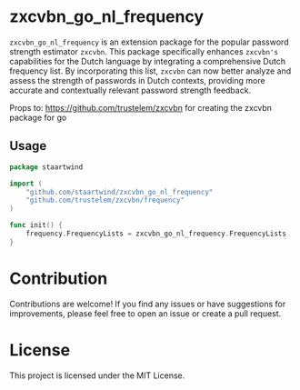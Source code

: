 # zxcvbn_go_nl_frequency
`zxcvbn_go_nl_frequency` is an extension package for the popular password strength estimator `zxcvbn`. This package specifically enhances `zxcvbn's` capabilities for the Dutch language by integrating a comprehensive Dutch frequency list. By incorporating this list, `zxcvbn` can now better analyze and assess the strength of passwords in Dutch contexts, providing more accurate and contextually relevant password strength feedback.

Props to: https://github.com/trustelem/zxcvbn for creating the zxcvbn package for go

## Usage
```go
package staartwind

import (
	"github.com/staartwind/zxcvbn_go_nl_frequency"
	"github.com/trustelem/zxcvbn/frequency"
)

func init() {
	frequency.FrequencyLists = zxcvbn_go_nl_frequency.FrequencyLists
}
```

# Contribution
Contributions are welcome! If you find any issues or have suggestions for improvements, please feel free to open an issue or create a pull request.

# License
This project is licensed under the MIT License.